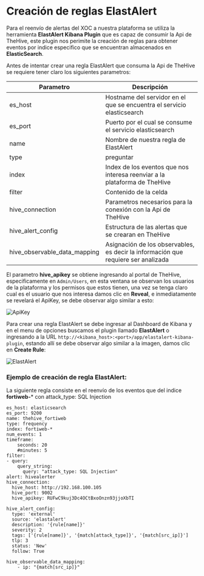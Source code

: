 # Creación de reglas ElastAlert
Para el reenvío de alertas del XOC a nuestra plataforma se utiliza la herramienta **ElastAlert Kibana Plugin** que es capaz de consumir la Api de TheHive, este plugin nos perimite la creación de reglas para obtener eventos por indice especifico que se encuentran almacenados en **ElasticSearch**.

Antes de intentar crear una regla ElastAlert que consuma la Api de TheHive se requiere tener claro los siguientes parametros:

| Parametro | Descripción |
| ------------- | ------------- |
| es_host  | Hostname del servidor en el que se encuentra el servicio elasticsearch  |
| es_port  | Puerto por el cual se consume el servicio elasticsearch  | 
| name  | Nombre de nuestra regla de ElastAlert  |
| type  | preguntar | 
| index  | Index de los eventos que nos interesa reenviar a la plataforma de TheHive  |
| filter  | Contenido de la celda  | 
| hive_connection  | Parametros necesarios para la conexión con la Api de TheHive |
| hive_alert_config  | Estructura de las alertas que se crearan en TheHive  | 
| hive_observable_data_mapping  | Asignación de los observables, es decir la información que requiere ser analizada  | 

El parametro **hive_apikey** se obtiene ingresando al portal de TheHive, especificamente en  `Admin/Users`, en esta ventana se observan los usuarios de la plataforma y los permisos que estos tienen, una vez se tenga claro cual es el usuario que nos interesa damos clic en **Reveal**, e inmediatamente se revelará el ApiKey, se debe observar algo similar a esto:

![ApiKey](https://user-images.githubusercontent.com/79227109/108475779-2a2d3f00-725f-11eb-8723-4efb13336d75.PNG)

Para crear una regla ElastAlert se debe ingresar al Dashboard de Kibana y en el menu de opciones buscamos el plugin llamado **ElastAlert** o ingresando a la URL `http://<kibana_host>:<port>/app/elastalert-kibana-plugin`, estando allí se debe observar algo similar a la imagen, damos clic en **Create Rule**:

![ElastAlert](https://user-images.githubusercontent.com/79227109/108474622-9e66e300-725d-11eb-88d7-7aad32227ce8.PNG)

### Ejemplo de creación de regla ElastAlert:
La siguiente regla consiste en el reenvío de los eventos que del indice **fortiweb-*** con attack_type: SQL Injection
 
```
es_host: elasticsearch
es_port: 9200
name: thehive_fortiweb
type: frequency
index: fortiweb-*
num_events: 1
timeframe:
    seconds: 20
    #minutes: 5
filter:
- query:
    query_string:
      query: "attack_type: SQL Injection"
alert: hivealerter
hive_connection:
  hive_host: http://192.168.100.105
  hive_port: 9002
  hive_apikey: RUFwC9kuj3Dc4OCtBxoOnzn93jjoXbTI

hive_alert_config:
  type: 'external'
  source: 'elastalert'
  description: '{rule[name]}'
  severity: 2
  tags: ['{rule[name]}', '{match[attack_type]}', '{match[src_ip]}']
  tlp: 3
  status: 'New'
  follow: True

hive_observable_data_mapping:
    - ip: "{match[src_ip]}"
```
